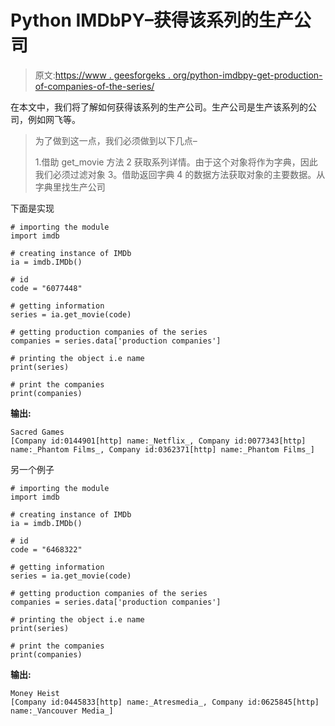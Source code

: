 # Python IMDbPY–获得该系列的生产公司

> 原文:[https://www . geesforgeks . org/python-imdbpy-get-production-of-companies-of-the-series/](https://www.geeksforgeeks.org/python-imdbpy-getting-production-companies-of-the-series/)

在本文中，我们将了解如何获得该系列的生产公司。生产公司是生产该系列的公司，例如网飞等。

> 为了做到这一点，我们必须做到以下几点–
> 
> 1.借助 get_movie 方法
> 2 获取系列详情。由于这个对象将作为字典，因此我们必须过滤对象
> 3。借助返回字典
> 4 的数据方法获取对象的主要数据。从字典里找生产公司

下面是实现

```
# importing the module
import imdb

# creating instance of IMDb
ia = imdb.IMDb()

# id
code = "6077448"

# getting information
series = ia.get_movie(code)

# getting production companies of the series
companies = series.data['production companies']

# printing the object i.e name
print(series)

# print the companies
print(companies)
```

**输出:**

```
Sacred Games
[Company id:0144901[http] name:_Netflix_, Company id:0077343[http] name:_Phantom Films_, Company id:0362371[http] name:_Phantom Films_]
```

另一个例子

```
# importing the module
import imdb

# creating instance of IMDb
ia = imdb.IMDb()

# id
code = "6468322"

# getting information
series = ia.get_movie(code)

# getting production companies of the series
companies = series.data['production companies']

# printing the object i.e name
print(series)

# print the companies
print(companies)
```

**输出:**

```
Money Heist
[Company id:0445833[http] name:_Atresmedia_, Company id:0625845[http] name:_Vancouver Media_]
```